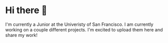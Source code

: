 # Hi there 👋

I'm currently a Junior at the Univeristy of San Francisco. I am currently working on a couple different projects. I'm excited to 
upload them here and share my work!
